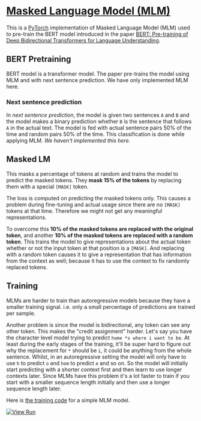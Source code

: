 # [Masked Language Model (MLM)](https://nn.labml.ai/transformers/mlm/index.html)

This is a [PyTorch](https://pytorch.org) implementation of Masked Language Model (MLM)
 used to pre-train the BERT model introduced in the paper
[BERT: Pre-training of Deep Bidirectional Transformers for Language Understanding](https://papers.labml.ai/paper/1810.04805).

## BERT Pretraining

BERT model is a transformer model.
The paper pre-trains the model using MLM and with next sentence prediction.
We have only implemented MLM here.

### Next sentence prediction

In *next sentence prediction*, the model is given two sentences `A` and `B` and the model
makes a binary prediction whether `B` is the sentence that follows `A` in the actual text.
The model is fed with actual sentence pairs 50% of the time and random pairs 50% of the time.
This classification is done while applying MLM. *We haven't implemented this here.*

## Masked LM

This masks a percentage of tokens at random and trains the model to predict
the masked tokens.
They **mask 15% of the tokens** by replacing them with a special `[MASK]` token.

The loss is computed on predicting the masked tokens only.
This causes a problem during fine-tuning and actual usage since there are no `[MASK]` tokens
 at that time.
Therefore we might not get any meaningful representations.

To overcome this **10% of the masked tokens are replaced with the original token**,
and another **10% of the masked tokens are replaced with a random token**.
This trains the model to give representations about the actual token whether or not the
input token at that position is a `[MASK]`.
And replacing with a random token causes it to
give a representation that has information from the context as well;
because it has to use the context to fix randomly replaced tokens.

## Training

MLMs are harder to train than autoregressive models because they have a smaller training signal.
i.e. only a small percentage of predictions are trained per sample.

Another problem is since the model is bidirectional, any token can see any other token.
This makes the "credit assignment" harder.
Let's say you have the character level model trying to predict `home *s where i want to be`.
At least during the early stages of the training, it'll be super hard to figure out why the
replacement for `*` should be `i`, it could be anything from the whole sentence.
Whilst, in an autoregressive setting the model will only have to use `h` to predict `o` and
`hom` to predict `e` and so on. So the model will initially start predicting with a shorter context first
and then learn to use longer contexts later.
Since MLMs have this problem it's a lot faster to train if you start with a smaller sequence length
initially and then use a longer sequence length later.

Here is [the training code](https://nn.labml.ai/transformers/mlm/experiment.html) for a simple MLM model.

[![View Run](https://img.shields.io/badge/labml-experiment-brightgreen)](https://app.labml.ai/run/3a6d22b6c67111ebb03d6764d13a38d1)
